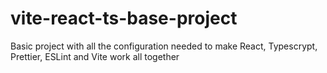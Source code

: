 # vite-react-ts-base-project

Basic project with all the configuration needed to make React, Typescrypt, Prettier, ESLint and Vite work all together
